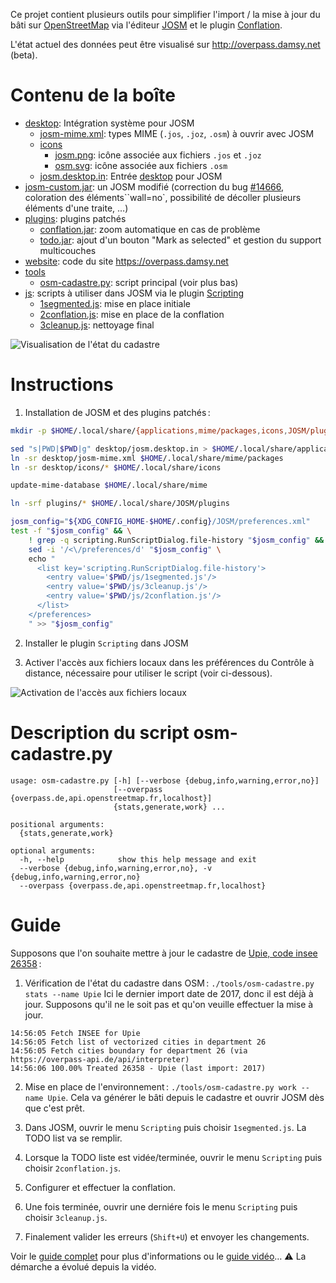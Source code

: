 Ce projet contient plusieurs outils pour simplifier l'import / la mise à jour du bâti sur [OpenStreetMap](https://openstreetmap.org) via l'éditeur [JOSM](https://josm.openstreetmap.de/) et le plugin [Conflation](http://wiki.openstreetmap.org/wiki/JOSM/Plugins/Conflation).

L'état actuel des données peut être visualisé sur http://overpass.damsy.net (beta).

# Contenu de la boîte

 * [desktop](./desktop): Intégration système pour JOSM
   * [josm-mime.xml](./desktop/josm-mime.xml): types MIME (`.jos`, `.joz`, `.osm`) à ouvrir avec JOSM
   * [icons](./desktop/icons)
     * [josm.png](./desktop/icons/josm.png): icône associée aux fichiers `.jos` et `.joz`
     * [osm.svg](./desktop/icons/osm.svg): icône associée aux fichiers `.osm`
   * [josm.desktop.in](./desktop/josm.desktop.in): Entrée [desktop](https://standards.freedesktop.org/desktop-entry-spec/latest/) pour JOSM
 * [josm-custom.jar](./josm-custom.jar): un JOSM modifié (correction du bug [#14666](https://josm.openstreetmap.de/ticket/14666), coloration des éléments``wall=no`, possibilité de décoller plusieurs éléments d'une traite, …)
 * [plugins](./plugins): plugins patchés
   * [conflation.jar](./plugins/conflation.jar): zoom automatique en cas de problème
   * [todo.jar](./plugins/todo.jar): ajout d'un bouton "Mark as selected" et gestion du support multicouches
 * [website](./website): code du site https://overpass.damsy.net
 * [tools](./tools)
   * [osm-cadastre.py](./tools/osm-cadastre.py): script principal (voir plus bas)
 * [js](./js): scripts à utiliser dans JOSM via le plugin [Scripting](http://wiki.openstreetmap.org/wiki/JOSM/Plugins/Scripting)
   * [1segmented.js](./js/1segmented.js): mise en place initiale
   * [2conflation.js](./js/2conflation.js): mise en place de la conflation
   * [3cleanup.js](./js/3cleanup.js): nettoyage final

![Visualisation de l'état du cadastre](https://user-images.githubusercontent.com/1451988/26934158-d6e63858-4c68-11e7-8cd8-534718e6b3f6.png)

# Instructions

1. Installation de JOSM et des plugins patchés :
```bash
mkdir -p $HOME/.local/share/{applications,mime/packages,icons,JOSM/plugins}

sed "s|PWD|$PWD|g" desktop/josm.desktop.in > $HOME/.local/share/applications/josm.desktop
ln -sr desktop/josm-mime.xml $HOME/.local/share/mime/packages
ln -sr desktop/icons/* $HOME/.local/share/icons

update-mime-database $HOME/.local/share/mime

ln -srf plugins/* $HOME/.local/share/JOSM/plugins

josm_config="${XDG_CONFIG_HOME-$HOME/.config}/JOSM/preferences.xml"
test -f "$josm_config" && \
    ! grep -q scripting.RunScriptDialog.file-history "$josm_config" && \
    sed -i '/<\/preferences/d' "$josm_config" \
    echo "
      <list key='scripting.RunScriptDialog.file-history'>
        <entry value='$PWD/js/1segmented.js'/>
        <entry value='$PWD/js/3cleanup.js'/>
        <entry value='$PWD/js/2conflation.js'/>
      </list>
    </preferences>
    " >> "$josm_config"
```

2. Installer le plugin `Scripting` dans JOSM

3. Activer l'accès aux fichiers locaux dans les préférences du Contrôle à distance, nécessaire pour utiliser le script (voir ci-dessous).

![Activation de l'accès aux fichiers locaux](https://user-images.githubusercontent.com/1451988/26930245-137b43fa-4c5d-11e7-8445-5508278ef958.png)

# Description du script osm-cadastre.py

```
usage: osm-cadastre.py [-h] [--verbose {debug,info,warning,error,no}]
                       [--overpass {overpass.de,api.openstreetmap.fr,localhost}]
                       {stats,generate,work} ...

positional arguments:
  {stats,generate,work}

optional arguments:
  -h, --help            show this help message and exit
  --verbose {debug,info,warning,error,no}, -v {debug,info,warning,error,no}
  --overpass {overpass.de,api.openstreetmap.fr,localhost}
```

# Guide

Supposons que l'on souhaite mettre à jour le cadastre de [Upie, code insee 26358](http://www.openstreetmap.org/relation/83680) :

1. Vérification de l'état du cadastre dans OSM : `./tools/osm-cadastre.py stats --name Upie`
 Ici le dernier import date de 2017, donc il est déjà à jour. Supposons qu'il ne le soit pas et qu'on veuille effectuer la mise à jour.
>
    14:56:05 Fetch INSEE for Upie
    14:56:05 Fetch list of vectorized cities in department 26
    14:56:05 Fetch cities boundary for department 26 (via https://overpass-api.de/api/interpreter)
    14:56:06 100.00% Treated 26358 - Upie (last import: 2017)


2. Mise en place de l'environnement : `./tools/osm-cadastre.py work --name Upie`. Cela va générer le bâti depuis le cadastre et ouvrir JOSM dès que c'est prêt.

3. Dans JOSM, ouvrir le menu `Scripting` puis choisir `1segmented.js`. La TODO list va se remplir.

4. Lorsque la TODO liste est vidée/terminée, ouvrir le menu `Scripting` puis choisir `2conflation.js`.

5. Configurer et effectuer la conflation.

6. Une fois terminée, ouvrir une derniére fois le menu `Scripting` puis choisir `3cleanup.js`.

7. Finalement valider les erreurs (`Shift+U`) et envoyer les changements.

Voir le [guide complet](https://wiki.openstreetmap.org/wiki/WikiProject_France/Cadastre/Import_semi-automatique_des_b%C3%A2timents#Utilisation_du_plugin_.C2.ABConflation.C2.BB_dans_JOSM) pour plus d'informations ou le [guide vidéo](https://www.youtube.com/watch?v=8n34tYJXnEI)… ⚠ La démarche a évolué depuis la vidéo.

